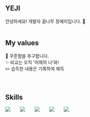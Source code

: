 ## YEJI
안녕하세요! 개발자 꿈나무 정예지입니다. 🌱
<br />
<br />
## My values
🧸 꾸준함을 추구합니다.<br />
✨ 비교는 오직 '어제의 나'와!<br />
✏️ 습득한 내용은 기록하여 체득<br />
<br />
<br />
## Skills
<div style="display:flex;gap:30px;flex-wrap:wrap;">
  <img src="https://img.shields.io/badge/react-61DAFB?style=for-the-badge&logo=react&logoColor=black">
<!--   <img src="https://img.shields.io/badge/html5-E34F26?style=for-the-badge&logo=html5&logoColor=white">  -->
<!--   <img src="https://img.shields.io/badge/css-1572B6?style=for-the-badge&logo=css3&logoColor=white">  -->
  <img src="https://img.shields.io/badge/javascript-F7DF1E?style=for-the-badge&logo=javascript&logoColor=black"> 
  <img src="https://img.shields.io/badge/typescript-3178C6?style=for-the-badge&logo=typescript&logoColor=white">
  <img src="https://img.shields.io/badge/tailwindcss-06B6D4?style=for-the-badge&logo=tailwindcss&logoColor=white">
  <img src="https://img.shields.io/badge/Python-3776AB?style=for-the-badge&logo=Python&logoColor=white">
</div>
